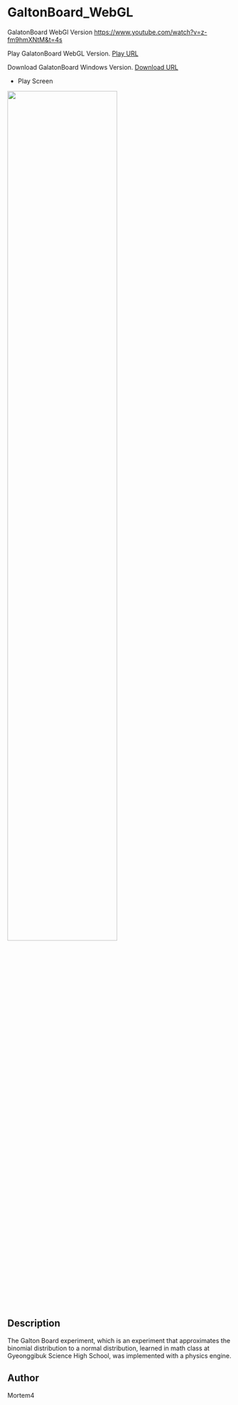 # GaltonBoard_WebGL
GalatonBoard WebGl Version
https://www.youtube.com/watch?v=z-fm9hmXNtM&t=4s

Play GalatonBoard WebGL Version. [Play URL](https://gondnetom.github.io/GaltonBoard_WebGL/)

Download GalatonBoard Windows Version. [Download URL](https://drive.google.com/file/d/1hgApNVLw332bndoI-3ydyYxucUB3TolV/view?usp=sharing)

- Play Screen

<img src = "https://user-images.githubusercontent.com/77566805/147556324-2bb97805-2a96-45c0-8e9b-5ac1456fc018.png" width="70%" height="70%">

## Description
The Galton Board experiment, which is an experiment that approximates the binomial distribution to a normal distribution, learned in math class at Gyeonggibuk Science High School, was implemented with a physics engine.

## Author
Mortem4
